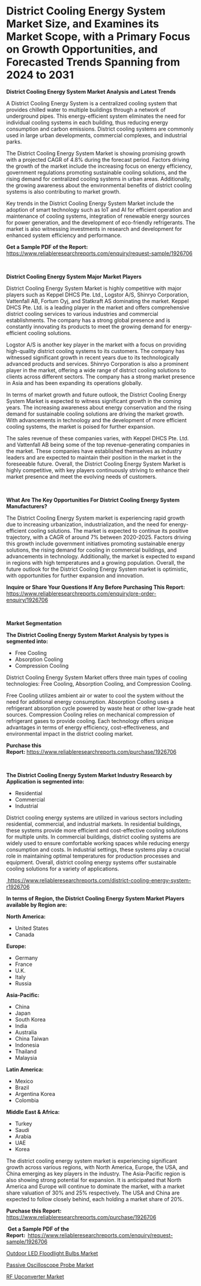 <p><h1>District Cooling Energy System Market Size, and Examines its Market Scope, with a Primary Focus on Growth Opportunities, and Forecasted Trends Spanning from 2024 to 2031</h1></p><p><strong>District Cooling Energy System Market Analysis and Latest Trends</strong></p>
<p><p>A District Cooling Energy System is a centralized cooling system that provides chilled water to multiple buildings through a network of underground pipes. This energy-efficient system eliminates the need for individual cooling systems in each building, thus reducing energy consumption and carbon emissions. District cooling systems are commonly used in large urban developments, commercial complexes, and industrial parks.</p><p>The District Cooling Energy System Market is showing promising growth with a projected CAGR of 4.8% during the forecast period. Factors driving the growth of the market include the increasing focus on energy efficiency, government regulations promoting sustainable cooling solutions, and the rising demand for centralized cooling systems in urban areas. Additionally, the growing awareness about the environmental benefits of district cooling systems is also contributing to market growth.</p><p>Key trends in the District Cooling Energy System Market include the adoption of smart technology such as IoT and AI for efficient operation and maintenance of cooling systems, integration of renewable energy sources for power generation, and the development of eco-friendly refrigerants. The market is also witnessing investments in research and development for enhanced system efficiency and performance.</p></p>
<p><strong>Get a Sample PDF of the Report:&nbsp;</strong> <a href="https://www.reliableresearchreports.com/enquiry/request-sample/1926706">https://www.reliableresearchreports.com/enquiry/request-sample/1926706</a></p>
<p>&nbsp;</p>
<p><strong>District Cooling Energy System Major Market Players</strong></p>
<p><p>District Cooling Energy System Market is highly competitive with major players such as Keppel DHCS Pte. Ltd., Logstor A/S, Shinryo Corporation, Vattenfall AB, Fortum Oyj, and Statkraft AS dominating the market. Keppel DHCS Pte. Ltd. is a leading player in the market and offers comprehensive district cooling services to various industries and commercial establishments. The company has a strong global presence and is constantly innovating its products to meet the growing demand for energy-efficient cooling solutions.</p><p>Logstor A/S is another key player in the market with a focus on providing high-quality district cooling systems to its customers. The company has witnessed significant growth in recent years due to its technologically advanced products and services. Shinryo Corporation is also a prominent player in the market, offering a wide range of district cooling solutions to clients across different sectors. The company has a strong market presence in Asia and has been expanding its operations globally.</p><p>In terms of market growth and future outlook, the District Cooling Energy System Market is expected to witness significant growth in the coming years. The increasing awareness about energy conservation and the rising demand for sustainable cooling solutions are driving the market growth. With advancements in technology and the development of more efficient cooling systems, the market is poised for further expansion.</p><p>The sales revenue of these companies varies, with Keppel DHCS Pte. Ltd. and Vattenfall AB being some of the top revenue-generating companies in the market. These companies have established themselves as industry leaders and are expected to maintain their position in the market in the foreseeable future. Overall, the District Cooling Energy System Market is highly competitive, with key players continuously striving to enhance their market presence and meet the evolving needs of customers.</p></p>
<p>&nbsp;</p>
<p><strong>What Are The Key Opportunities For District Cooling Energy System Manufacturers?</strong></p>
<p><p>The District Cooling Energy System market is experiencing rapid growth due to increasing urbanization, industrialization, and the need for energy-efficient cooling solutions. The market is expected to continue its positive trajectory, with a CAGR of around 7% between 2020-2025. Factors driving this growth include government initiatives promoting sustainable energy solutions, the rising demand for cooling in commercial buildings, and advancements in technology. Additionally, the market is expected to expand in regions with high temperatures and a growing population. Overall, the future outlook for the District Cooling Energy System market is optimistic, with opportunities for further expansion and innovation.</p></p>
<p><strong>Inquire or Share Your Questions If Any Before Purchasing This Report:</strong> <a href="https://www.reliableresearchreports.com/enquiry/pre-order-enquiry/1926706">https://www.reliableresearchreports.com/enquiry/pre-order-enquiry/1926706</a></p>
<p>&nbsp;</p>
<p><strong>Market Segmentation</strong></p>
<p><strong>The District Cooling Energy System Market Analysis by types is segmented into:</strong></p>
<p><ul><li>Free Cooling</li><li>Absorption Cooling</li><li>Compression Cooling</li></ul></p>
<p><p>District Cooling Energy System Market offers three main types of cooling technologies: Free Cooling, Absorption Cooling, and Compression Cooling. </p><p>Free Cooling utilizes ambient air or water to cool the system without the need for additional energy consumption. Absorption Cooling uses a refrigerant absorption cycle powered by waste heat or other low-grade heat sources. Compression Cooling relies on mechanical compression of refrigerant gases to provide cooling. Each technology offers unique advantages in terms of energy efficiency, cost-effectiveness, and environmental impact in the district cooling market.</p></p>
<p><strong>Purchase this Report:&nbsp;</strong><a href="https://www.reliableresearchreports.com/purchase/1926706">https://www.reliableresearchreports.com/purchase/1926706</a></p>
<p>&nbsp;</p>
<p><strong>The District Cooling Energy System Market Industry Research by Application is segmented into:</strong></p>
<p><ul><li>Residential</li><li>Commercial</li><li>Industrial</li></ul></p>
<p><p>District cooling energy systems are utilized in various sectors including residential, commercial, and industrial markets. In residential buildings, these systems provide more efficient and cost-effective cooling solutions for multiple units. In commercial buildings, district cooling systems are widely used to ensure comfortable working spaces while reducing energy consumption and costs. In industrial settings, these systems play a crucial role in maintaining optimal temperatures for production processes and equipment. Overall, district cooling energy systems offer sustainable cooling solutions for a variety of applications.</p></p>
<p><a href="https://www.reliableresearchreports.com/district-cooling-energy-system-r1926706">&nbsp;https://www.reliableresearchreports.com/district-cooling-energy-system-r1926706</a></p>
<p><strong>In terms of Region, the District Cooling Energy System Market Players available by Region are:</strong></p>
<p>
    <p> <strong> North America: </strong>
        <ul>
            <li>United States</li>
            <li>Canada</li>
        </ul>
        </p> 
    <p> <strong> Europe: </strong>
        <ul>
            <li>Germany</li>
            <li>France</li>
            <li>U.K.</li>
            <li>Italy</li>
            <li>Russia</li>
        </ul>
        </p> 
    <p> <strong> Asia-Pacific: </strong>
        <ul>
            <li>China</li>
            <li>Japan</li>
            <li>South Korea</li>
            <li>India</li>
            <li>Australia</li>
            <li>China Taiwan</li>
            <li>Indonesia</li>
            <li>Thailand</li>
            <li>Malaysia</li>
        </ul>
        </p> 
    <p> <strong> Latin America: </strong>
        <ul>
            <li>Mexico</li>
            <li>Brazil</li>
            <li>Argentina Korea</li>
            <li>Colombia</li>
        </ul>
        </p> 
    <p> <strong> Middle East & Africa: </strong>
        <ul>
            <li>Turkey</li>
            <li>Saudi</li>
            <li>Arabia</li>
            <li>UAE</li>
            <li>Korea</li>
        </ul>
    </p>
    </p>
<p><p>The district cooling energy system market is experiencing significant growth across various regions, with North America, Europe, the USA, and China emerging as key players in the industry. The Asia-Pacific region is also showing strong potential for expansion. It is anticipated that North America and Europe will continue to dominate the market, with a market share valuation of 30% and 25% respectively. The USA and China are expected to follow closely behind, each holding a market share of 20%.</p></p>
<p><strong>Purchase this Report: </strong><a href="https://www.reliableresearchreports.com/purchase/1926706">https://www.reliableresearchreports.com/purchase/1926706</a></p>
<p>&nbsp;<strong>Get a Sample PDF of the Report:&nbsp;&nbsp;</strong><a href="https://www.reliableresearchreports.com/enquiry/request-sample/1926706">https://www.reliableresearchreports.com/enquiry/request-sample/1926706</a></p>
<p><strong></strong></p>
<p><p><a href="https://www.linkedin.com/pulse/outdoor-led-floodlight-bulbs-market-trends-forecast-competitive-1pjgf?trackingId=pjp8N85bOTX1GYL4xOkyVw%3D%3D">Outdoor LED Floodlight Bulbs Market</a></p><p><a href="https://www.linkedin.com/pulse/passive-oscilloscope-probe-market-analysis-its-cagr-segmentation-wfrxf?trackingId=JFMqd7wqirRxT59c3eHuig%3D%3D">Passive Oscilloscope Probe Market</a></p><p><a href="https://www.linkedin.com/pulse/analyzing-rf-upconverter-market-global-industry-perspective-forecast-dvkif?trackingId=xFQjWPIqpU3jpj16XOUa%2FQ%3D%3D">RF Upconverter Market</a></p></p>